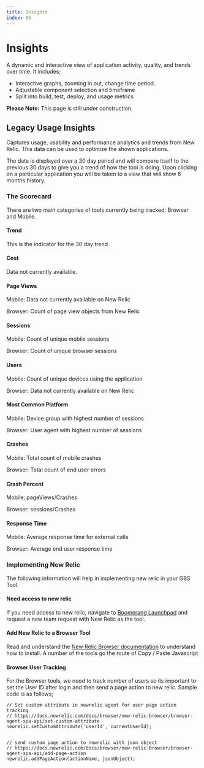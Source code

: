 ```yaml
---
title: Insights
index: 05
---
```


# Insights

A dynamic and interactive view of application activity, quality, and trends over time. It includes;
- Interactive graphs, zooming in out, change time period.
- Adjustable component selection and timeframe
- Split into build, test, deploy, and usage metrics

**Please Note:** This page is still under construction.

## Legacy Usage Insights

Captures usage, usability and performance analytics and trends from New Relic. This data can be used to optimize the shown applications.

The data is displayed over a 30 day period and will compare itself to the previous 30 days to give you a trend of how the tool is doing. Upon clicking on a particular application you will be taken to a view that will show 6 months history.

### The Scorecard
There are two main categories of tools currently being tracked: Browser and Mobile.

#### Trend
This is the indicator for the 30 day trend.

#### Cost
Data not currently available.

#### Page Views
Mobile: Data not currently available on New Relic

Browser: Count of page view objects from New Relic

#### Sessions
Mobile: Count of unique mobile sessions

Browser: Count of unique browser sessions

#### Users
Mobile: Count of unique devices using the application

Browser: Data not currently available on New Relic

#### Most Common Platform
Mobile: Device group with highest number of sessions 

Browser: User agent with highest number of sessions

#### Crashes
Mobile: Total count of mobile crashes

Browser: Total count of end user errors

#### Crash Percent
Mobile: pageViews/Crashes

Browser: sessions/Crashes

#### Response Time
Mobile: Average response time for external calls

Browser: Average end user response time

### Implementing New Relic

The following information will help in implementing new relic in your GBS Tool.

#### Need access to new relic
If you need access to new relic, navigate to [Boomerang Launchpad](https://launch.boomerangplatform.net) and request a new team request with New Relic as the tool.

#### Add New Relic to a Browser Tool
Read and understand the [New Relic Browser documentation](https://docs.newrelic.com/docs/browser/new-relic-browser/installation/install-new-relic-browser-agent) to understand how to install. A number of the tools go the route of Copy / Paste Javascript

#### Browser User Tracking
For the Browser tools, we need to track number of users so its important to set the User ID after login and then send a page action to new relic. Sample code is as follows;

```
// Set custom attribute in newrelic agent for user page action tracking
// https://docs.newrelic.com/docs/browser/new-relic-browser/browser-agent-spa-api/set-custom-attribute
newrelic.setCustomAttribute('userId', currentUserId);

 
// send custom page action to newrelic with json object
// https://docs.newrelic.com/docs/browser/new-relic-browser/browser-agent-spa-api/add-page-action
newrelic.addPageAction(actionName, jsonObject);
```